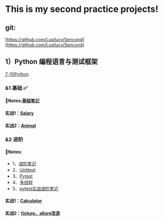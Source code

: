 # This is my second practice projects!

## git:
[https://github.com/Lusilucy/Sencond](https://github.com/Lusilucy/Sencond)

## 1）Python 编程语言与测试框架
[7-10Python](./7-10Python)

### &1 基础 ✅
#### 📒Notes:[基础笔记](7-10Python/Notes/7-8practice.py)
#### 实战1：[Salary](./7-10Python/8_1Salary)
#### 实战2：[Animal](./7-10Python/8_2Animal)

### &2 进阶
#### 📒Notes:
- 1、[进阶笔记](7-10Python/Notes/9practice.py)
- 2、[Unittest](./7-10Python/9_5Unittest)
- 3、[Pytest](./7-10Python/9_6-9Pytest)
- 4、[多线程](./7-10Python/9_2Thread)
- 5、[pytest实战进阶笔记](./7-10Python/Notes/10practice.py)
#### 实战1：[Calculator](./7-10Python/10_1Pytest1)
#### 实战2：[fixture、allure改造](./7-10Python/10_2Pytest2)